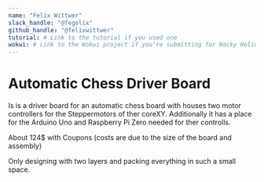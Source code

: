 ```yaml
---
name: "Felix Wittwer"
slack_handle: "@fegolix"
github_handle: "@felixwittwer"
tutorial: # Link to the tutorial if you used one
wokwi: # Link to the Wokwi project if you're submitting for Hacky Holidays
---
```


# Automatic Chess Driver Board

<!-- Describe your board in 2-3 sentences. What are you making? What will it do? -->
Is is a driver board for an automatic chess board with houses two motor controllers for the Steppermotors of ther coreXY. Additionally it has a place for the Arduino Uno and Raspberry Pi Zero needed for ther controlls. 

<!-- How much is it going to cost? -->
About 124$ with Coupons (costs are due to the size of the board and assembly)

<!-- Tell us a little bit about your design process. What were some challenges? What helped? ***Totally optional*** -->
Only designing with two layers and packing everything in such a small space.
